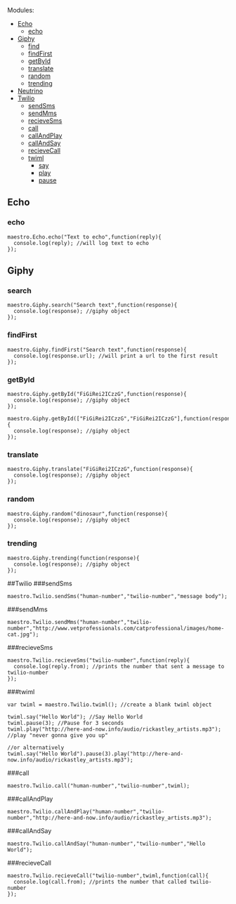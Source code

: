 Modules:
  - [Echo](#Echo)
    - [echo](#echo)
  - [Giphy](#Giphy)
    - [find](#find)
    - [findFirst](#findfirst)
    - [getById](#getbyid)
    - [translate](#translate)
    - [random](#random)
    - [trending](#trending)
  - [Neutrino](#Neutrino)
  - [Twilio](#Twilio)
    - [sendSms](#sendsms)
    - [sendMms](#sendmms)
    - [recieveSms](#recievesms)
    - [call](#call)
    - [callAndPlay](#callandplay)
    - [callAndSay](#callandsay)
    - [recieveCall](#recievecall)
    - [twiml](#twiml)
      - [say](#say)
      - [play](#play)
      - [pause](#pause)

## Echo
### echo
```
maestro.Echo.echo("Text to echo",function(reply){
  console.log(reply); //will log text to echo
});
```
## Giphy
### search
```
maestro.Giphy.search("Search text",function(response){
  console.log(response); //giphy object
});
```
### findFirst
```
maestro.Giphy.findFirst("Search text",function(response){
  console.log(response.url); //will print a url to the first result
});
```
### getById

```
maestro.Giphy.getById("FiGiRei2ICzzG",function(response){
  console.log(response); //giphy object
});
```
```
maestro.Giphy.getById(["FiGiRei2ICzzG","FiGiRei2ICzzG"],function(response){
  console.log(response); //giphy object
});
```
### translate

```
maestro.Giphy.translate("FiGiRei2ICzzG",function(response){
  console.log(response); //giphy object
});
```
### random
```
maestro.Giphy.random("dinosaur",function(response){
  console.log(response); //giphy object
});
```
### trending
```
maestro.Giphy.trending(function(response){
  console.log(response); //giphy object
});
```
##Twilio
###sendSms
```
maestro.Twilio.sendSms("human-number","twilio-number","message body");
```
###sendMms
```
maestro.Twilio.sendMms("human-number","twilio-number","http://www.vetprofessionals.com/catprofessional/images/home-cat.jpg");
```
###recieveSms
```
maestro.Twilio.recieveSms("twilio-number",function(reply){
  console.log(reply.from); //prints the number that sent a message to twilio-number
});
```
###twiml
```
var twiml = maestro.Twilio.twiml(); //create a blank twiml object

twiml.say("Hello World"); //Say Hello World
twiml.pause(3); //Pause for 3 seconds
twiml.play("http://here-and-now.info/audio/rickastley_artists.mp3"); //play "never gonna give you up"

//or alternatively
twiml.say("Hello World").pause(3).play("http://here-and-now.info/audio/rickastley_artists.mp3");
```
###call
```
maestro.Twilio.call("human-number","twilio-number",twiml);
```
###callAndPlay
```
maestro.Twilio.callAndPlay("human-number","twilio-number","http://here-and-now.info/audio/rickastley_artists.mp3");
```
###callAndSay
```
maestro.Twilio.callAndSay("human-number","twilio-number","Hello World");
```
###recieveCall
```
maestro.Twilio.recieveCall("twilio-number",twiml,function(call){
  console.log(call.from); //prints the number that called twilio-number
});
```